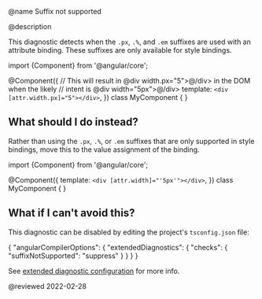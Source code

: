 @name Suffix not supported

@description

This diagnostic detects when the `.px`, `.%`, and `.em` suffixes are used with an attribute
binding. These suffixes are only available for style bindings.

<code-example format="typescript" language="typescript">

import {Component} from '&commat;angular/core';

&commat;Component({
  // This will result in &commat;div width.px="5">&commat;/div> in the DOM when the likely
  // intent is &commat;div width="5px">&commat;/div> 
  template: `<div [attr.width.px]="5"></div>`,
})
class MyComponent {
}

</code-example>

## What should I do instead?

Rather than using the `.px`, `.%`, or `.em` suffixes that are only supported in style bindings,
move this to the value assignment of the binding.

<code-example format="typescript" language="typescript">

import {Component} from '&commat;angular/core';

&commat;Component({
  template: `<div [attr.width]="'5px'"></div>`,
})
class MyComponent {
}

</code-example>

## What if I can't avoid this?

This diagnostic can be disabled by editing the project's `tsconfig.json` file:

<code-example format="json" language="json">

{
  "angularCompilerOptions": {
    "extendedDiagnostics": {
      "checks": {
        "suffixNotSupported": "suppress"
      }
    }
  }
}

</code-example>

See [extended diagnostic configuration](extended-diagnostics#configuration) for more info.

<!-- links -->

<!-- external links -->

<!-- end links -->

@reviewed 2022-02-28
